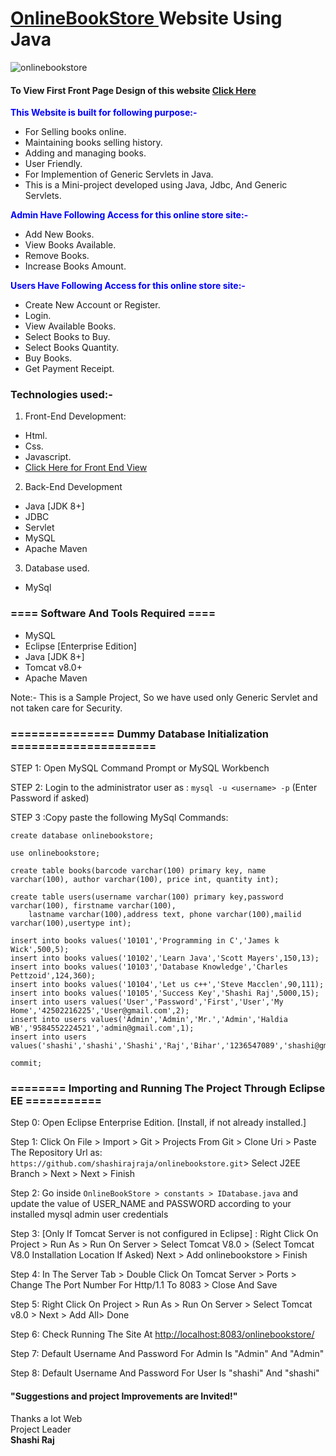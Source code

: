# <a href="https://shashirajraja.github.io/onlinebookstore/WebContent/index.html" target="_blank"> OnlineBookStore </a> Website Using Java 
![onlinebookstore](https://user-images.githubusercontent.com/34605595/137615096-8447d32d-bddc-4f13-a8ed-3c0f4dd5e04e.png)
#### To View First Front Page Design of this website <a href="https://shashirajraja.github.io/onlinebookstore/WebContent/index.html" target="_blank">Click Here</a><br>
<span style="color:blue">**This Website is built for following purpose:-**</span>
- For Selling books online.
- Maintaining books selling history.
- Adding and managing books.
- User Friendly.
- For Implemention of Generic Servlets in Java.
- This is a Mini-project developed using Java, Jdbc, And Generic Servlets.

<span style="color:blue">**Admin Have Following Access for this online store site:-**</span>
- Add New Books.
- View Books Available.
- Remove Books.
- Increase Books Amount.

<span style="color:blue">**Users Have Following Access for this online store site:-**</span>
- Create New Account or Register.
- Login.
- View Available Books.
- Select Books to Buy.
- Select Books Quantity.
- Buy Books.
- Get Payment Receipt.

### Technologies used:-
1. Front-End Development:
- Html.
- Css.
- Javascript.
- <a href="https://shashirajraja.github.io/onlinebookstore/WebContent/index.html" target="_blank">Click Here for Front End View</a>

2. Back-End Development
- Java [JDK 8+]
- JDBC
- Servlet
- MySQL
- Apache Maven

3. Database used.
- MySql

### ==== Software And Tools Required ====
- MySQL
- Eclipse [Enterprise Edition]
- Java [JDK 8+]
- Tomcat v8.0+
- Apache Maven

Note:- This is a Sample Project, So we have used only Generic Servlet and not taken care for Security.

### =============== Dummy Database Initialization =====================

STEP 1: Open MySQL Command Prompt or MySQL Workbench

STEP 2: Login to the administrator user as : ```mysql -u <username> -p``` (Enter Password if asked)

STEP 3 :Copy paste the following MySql Commands:
```MySQL
create database onlinebookstore;

use onlinebookstore;

create table books(barcode varchar(100) primary key, name varchar(100), author varchar(100), price int, quantity int);

create table users(username varchar(100) primary key,password varchar(100), firstname varchar(100),
    lastname varchar(100),address text, phone varchar(100),mailid varchar(100),usertype int);

insert into books values('10101','Programming in C','James k Wick',500,5);
insert into books values('10102','Learn Java','Scott Mayers',150,13);
insert into books values('10103','Database Knowledge','Charles Pettzoid',124,360);
insert into books values('10104','Let us c++','Steve Macclen',90,111);
insert into books values('10105','Success Key','Shashi Raj',5000,15);
insert into users values('User','Password','First','User','My Home','42502216225','User@gmail.com',2);
insert into users values('Admin','Admin','Mr.','Admin','Haldia WB','9584552224521','admin@gmail.com',1);
insert into users values('shashi','shashi','Shashi','Raj','Bihar','1236547089','shashi@gmail.com',2);

commit;
```

### ======== Importing and Running The Project Through Eclipse EE ===========

Step 0: Open Eclipse Enterprise Edition. [Install, if not already installed.]

Step 1: Click On File > Import > Git > Projects From Git > Clone Uri  > Paste The Repository Url as: ```https://github.com/shashirajraja/onlinebookstore.git```> Select J2EE Branch > Next > Next > Finish

Step 2: Go inside ```OnlineBookStore > constants > IDatabase.java``` and update the value of USER_NAME and PASSWORD according to your installed mysql admin user credentials

Step 3: [Only If Tomcat Server is not configured in Eclipse] : Right Click On Project > Run As > Run On Server > Select Tomcat V8.0 > (Select Tomcat V8.0 Installation Location If Asked) Next > Add onlinebookstore > Finish

Step 4: In The Server Tab > Double Click On Tomcat Server > Ports > Change The Port Number For Http/1.1 To 8083 > Close And Save

Step 5: Right Click On Project > Run As > Run On Server > Select Tomcat v8.0 > Next > Add All> Done

Step 6: Check Running The Site At  <a href="http://localhost:8083/onlinebookstore/">http://localhost:8083/onlinebookstore/</a>

Step 7: Default Username And Password For Admin Is "Admin" And "Admin"

Step 8: Default Username And Password For User Is "shashi" And "shashi"


#### "Suggestions and project Improvements are Invited!"

<bold>Thanks a lot Web</bold><br/>
                                                                                                        Project Leader<br/>
                                                                                                         <b>Shashi Raj</b>
